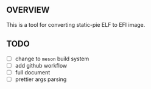 ## OVERVIEW

This is a tool for converting static-pie ELF to EFI image.

## TODO
- [ ] change to `meson` build system
- [ ] add github workflow
- [ ] full document
- [ ] prettier args parsing

